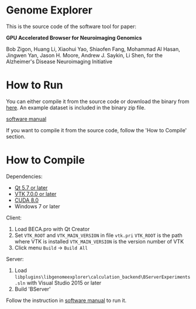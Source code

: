 Genome Explorer
===================================

This is the source code of the software tool for paper:

**GPU Accelerated Browser for Neuroimaging Genomics**

Bob Zigon, Huang Li, Xiaohui Yao, Shiaofen Fang, Mohammad Al Hasan, Jingwen Yan, Jason H. Moore, Andrew J. Saykin, Li Shen, for the Alzheimer's Disease Neuroimaging Initiative

How to Run
==========

You can either compile it from the source code or download the binary from [here](http://www.iu.edu/~beca/BECA-GenomicExplorer.zip). 
An example dataset is included in the binary zip file.

[software manual](http://www.iu.edu/~beca/asserts/BECA_Software_Manual_GenomeExplorer.pdf)

If you want to compile it from the source code, follow the 'How to Compile' section.

How to Compile
==============

Dependencies:
* [Qt 5.7 or later](https://www.qt.io/)
* [VTK 7.0.0 or later](https://www.vtk.org/)
* [CUDA 8.0](https://developer.nvidia.com/cuda-toolkit)
* Windows 7 or later

Client:
1. Load BECA.pro with Qt Creator
2. Set `VTK_ROOT` and `VTK_MAIN_VERSION` in file `vtk.pri`
`VTK_ROOT` is the path where VTK is installed
`VTK_MAIN_VERSION` is the version number of VTK
3. Click menu `Build` -> `Build All`

Server:
1. Load `libplugins\libgenomeexplorer\calculation_backend\BServerExperiments.sln` with Visual Studio 2015 or later
2. Build 'BServer'

Follow the instruction in [software manual](http://www.iu.edu/~beca/asserts/BECA_Software_Manual_GenomeExplorer.pdf) to run it.
